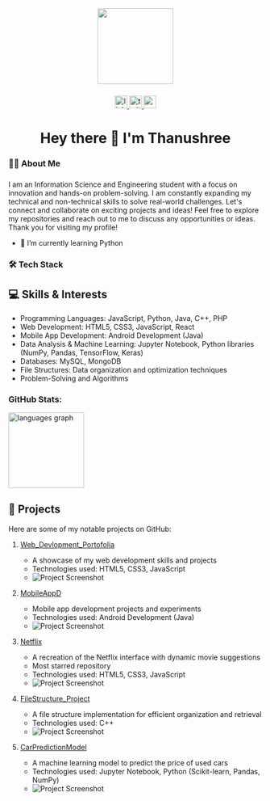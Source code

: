 <div align="center">
  <img height="150" src="https://camo.githubusercontent.com/62da68eb62b1e5f175f7d1f0191dd89a653d7908feb22d37d4a0ab07365d6791/68747470733a2f2f6d656469612e67697068792e636f6d2f6d656469612f4d3967624264396e6244724f5475314d71782f67697068792e676966"  />
</div>

###

<div align="center">
  <a href="https://www.linkedin.com/in/thanushrees31/" target="_blank">
    <img src="https://img.shields.io/static/v1?message=LinkedIn&logo=linkedin&label=&color=0077B5&logoColor=white&labelColor=&style=for-the-badge" height="25" alt="linkedin logo"  />
  </a>
  <a href="https://twitter.com/thanushree12703" target="_blank">
    <img src="https://img.shields.io/static/v1?message=Twitter&logo=twitter&label=&color=1DA1F2&logoColor=white&labelColor=&style=for-the-badge" height="25" alt="twitter logo"  />
  </a>
  <a href="https://mail.google.com/tanushris585@gmail.com" target="_blank">
    <img src="https://img.shields.io/static/v1?message=Gmail&logo=gmail&label=&color=1DA1F2&logoColor=white&labelColor=&style=for-the-badge" height="25" alt="gmail logo"  />
  </a>
</div>


###

<h1 align="center">Hey there 👋 I'm Thanushree</h1>

###

<h3 align="left">👩‍💻  About Me</h3>

###

<p align="left">I am an Information Science and Engineering student with a focus on innovation and hands-on problem-solving. I am constantly expanding my technical and non-technical skills to solve real-world challenges.
Let's connect and collaborate on exciting projects and ideas! Feel free to explore my repositories and reach out to me to discuss any opportunities or ideas. Thank you for visiting my profile!
</p>

- 🌱 I’m currently learning Python   


<h3 align="left">🛠 Tech Stack </h3>

## 💻 Skills & Interests

- Programming Languages: JavaScript, Python, Java, C++, PHP
- Web Development: HTML5, CSS3, JavaScript, React
- Mobile App Development: Android Development (Java)
- Data Analysis & Machine Learning: Jupyter Notebook, Python libraries (NumPy, Pandas, TensorFlow, Keras)
- Databases: MySQL, MongoDB
- File Structures: Data organization and optimization techniques
- Problem-Solving and Algorithms


###  GitHub Stats:

<div align="Left">
  
  <img src="https://github-readme-stats.vercel.app/api/top-langs?username=tanushrees31&locale=en&hide_title=false&layout=compact&card_width=320&langs_count=5&theme=dracula&hide_border=false" height="150" alt="languages graph"  />

 

## 🚀 Projects

Here are some of my notable projects on GitHub:

1. [Web_Devlopment_Portofolia](https://github.com/tanushrees31/Web_Devlopment_Portofolia)
    - A showcase of my web development skills and projects
    - Technologies used: HTML5, CSS3, JavaScript
    - ![Project Screenshot](https://example.com/screenshot.png)

2. [MobileAppD](https://github.com/tanushrees31/MobileAppD)
    - Mobile app development projects and experiments
    - Technologies used: Android Development (Java)
    - ![Project Screenshot](https://example.com/screenshot.png)

3. [Netflix](https://github.com/tanushrees31/Netflix)
    - A recreation of the Netflix interface with dynamic movie suggestions
    - Most starred repository
    - Technologies used: HTML5, CSS3, JavaScript
    - ![Project Screenshot](https://example.com/screenshot.png)

4. [FileStructure_Project](https://github.com/tanushrees31/FileStructure_Project)
    - A file structure implementation for efficient organization and retrieval
    - Technologies used: C++
    - ![Project Screenshot](https://example.com/screenshot.png)

5. [CarPredictionModel](https://github.com/tanushrees31/CarPredictionModel)
    - A machine learning model to predict the price of used cars
    - Technologies used: Jupyter Notebook, Python (Scikit-learn, Pandas, NumPy)
    - ![Project Screenshot](https://example.com/screenshot.png)

















